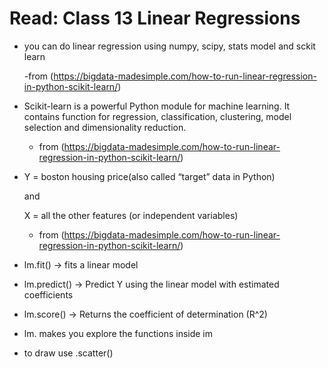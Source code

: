 # Read: Class 13 Linear Regressions
- you can do linear regression using numpy, scipy, stats model and sckit learn

	-from (https://bigdata-madesimple.com/how-to-run-linear-regression-in-python-scikit-learn/)

- Scikit-learn is a powerful Python module for machine learning. It contains function for regression,
	 classification, clustering, model selection and dimensionality reduction.

	- from (https://bigdata-madesimple.com/how-to-run-linear-regression-in-python-scikit-learn/)

- Y = boston housing price(also called “target” data in Python)

	and

	X = all the other features (or independent variables)

	- from (https://bigdata-madesimple.com/how-to-run-linear-regression-in-python-scikit-learn/)

- lm.fit() -> fits a linear model

- lm.predict() -> Predict Y using the linear model with estimated coefficients

- lm.score() -> Returns the coefficient of determination (R^2)

- lm.<tab> makes you explore the functions inside im

- to draw use .scatter()